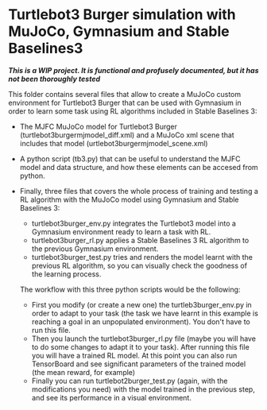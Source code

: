 # Turtlebot3 Burger simulation with MuJoCo, Gymnasium and Stable Baselines3

***This is a WIP project. It is functional and profusely documented, but it has not been thoroughly tested***

This folder contains several files that allow to create a MuJoCo custom environment for Turtlebot3 Burger that can be used with Gymnasium in order to learn some task using RL algorithms included in Stable Baselines 3:

- The MJFC MuJoCo model for Turtlebot3 Burger (turtlebot3burgermjmodel_diff.xml) and a MuJoCo xml scene that includes that model (urtlebot3burgermjmodel_scene.xml)
- A python script (tb3.py) that can be useful to understand the MJFC model and data structure, and how these elements can be accesed from python.
- Finally, three files that covers the whole process of training and testing a RL algorithm with the MuJoCo model using Gymnasium and Stable Baselines 3:
    - turtlebot3burger_env.py integrates the Turtlebot3 model into a Gymnasium environment ready to learn a task with RL.
    - turtlebot3burger_rl.py applies a Stable Baselines 3 RL algorithm to the previous Gymnasium environment.
    - turtlebot3burger_test.py tries and renders the model learnt with the previous RL algorithm, so you can visually check the goodness of the learning process.

    The workflow with this three python scripts would be the following:
    - First you modify (or create a new one) the turtleb3burger_env.py in order to adapt to your task (the task we have learnt in this example is reaching a goal in an unpopulated environment). You don't have to run this file.
    - Then you launch the turtlebot3burger_rl.py file (maybe you will have to do some changes to adapt it to your task). After running this file you will have a trained RL model. At this point you can also run TensorBoard and see significant parameters of the trained model (the mean reward, for example)
    - Finally you can run turtlebot2burger_test.py (again, with the modifications you need) with the model trained in the previous step, and see its performance in a visual environment.
